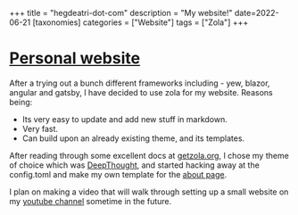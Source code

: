 +++
title = "hegdeatri-dot-com"
description = "My website!"
date=2022-06-21
[taxonomies]
categories = ["Website"] 
tags = ["Zola"]
+++

# [Personal website](https://hegdeatri.com)

After a trying out a bunch different frameworks including - yew, blazor, angular and gatsby, I have decided 
to use zola for my website. Reasons being:
- Its very easy to update and add new stuff in markdown.
- Very fast.
- Can build upon an already existing theme, and its templates.

After reading through some excellent docs at [getzola.org](https://www.getzola.org/documentation/getting-started/overview/),
I chose my theme of choice which was [DeepThought](https://www.getzola.org/themes/deepthought/), and started hacking away at
the config.toml and make my own template for the [about page](https://hegdeatri.com/about).

I plan on making a video that will walk through setting up a small website on my [youtube channel](https://www.youtube.com/channel/UCHZwj1GpsDQ3B9S5VjeY36A) sometime in the future.
